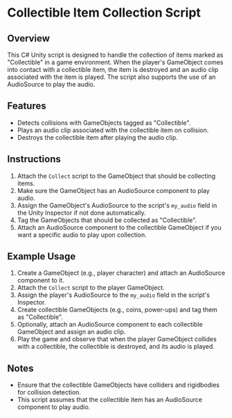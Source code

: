 # Collectible Item Collection Script

## Overview
This C# Unity script is designed to handle the collection of items marked as "Collectible" in a game environment. When the player's GameObject comes into contact with a collectible item, the item is destroyed and an audio clip associated with the item is played. The script also supports the use of an AudioSource to play the audio.

## Features
- Detects collisions with GameObjects tagged as "Collectible".
- Plays an audio clip associated with the collectible item on collision.
- Destroys the collectible item after playing the audio clip.

## Instructions
1. Attach the `Collect` script to the GameObject that should be collecting items.
2. Make sure the GameObject has an AudioSource component to play audio.
3. Assign the GameObject's AudioSource to the script's `my_audio` field in the Unity Inspector if not done automatically.
4. Tag the GameObjects that should be collected as "Collectible".
5. Attach an AudioSource component to the collectible GameObject if you want a specific audio to play upon collection.

## Example Usage
1. Create a GameObject (e.g., player character) and attach an AudioSource component to it.
2. Attach the `Collect` script to the player GameObject.
3. Assign the player's AudioSource to the `my_audio` field in the script's Inspector.
4. Create collectible GameObjects (e.g., coins, power-ups) and tag them as "Collectible".
5. Optionally, attach an AudioSource component to each collectible GameObject and assign an audio clip.
6. Play the game and observe that when the player GameObject collides with a collectible, the collectible is destroyed, and its audio is played.

## Notes
- Ensure that the collectible GameObjects have colliders and rigidbodies for collision detection.
- This script assumes that the collectible item has an AudioSource component to play audio.

